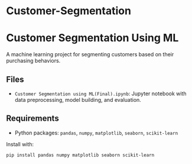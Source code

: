 # Customer-Segmentation

# Customer Segmentation Using ML

A machine learning project for segmenting customers based on their purchasing behaviors.

## Files

- `Customer Segmentation using ML(Final).ipynb`: Jupyter notebook with data preprocessing, model building, and evaluation.

## Requirements

- Python packages: `pandas`, `numpy`, `matplotlib`, `seaborn`, `scikit-learn`

Install with:

```bash
pip install pandas numpy matplotlib seaborn scikit-learn

